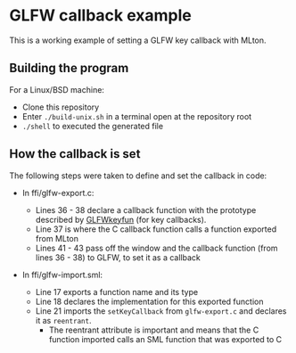 # GLFW callback example

This is a working example of setting a GLFW key callback with MLton.

## Building the program

For a Linux/BSD machine: 

- Clone this repository
- Enter `./build-unix.sh` in a terminal open at the repository root
- `./shell` to executed the generated file

## How the callback is set

The following steps were taken to define and set the callback in code:

- In ffi/glfw-export.c:
  - Lines 36 - 38 declare a callback function with the prototype described by [GLFWkeyfun](https://www.glfw.org/docs/3.3/group__input.html#ga5bd751b27b90f865d2ea613533f0453c) (for key callbacks).
  - Line 37 is where the C callback function calls a function exported from MLton
  - Lines 41 - 43 pass off the window and the callback function (from lines 36 - 38) to GLFW, to set it as a callback

- In ffi/glfw-import.sml:
  - Line 17 exports a function name and its type
  - Line 18 declares the implementation for this exported function
  - Line 21 imports the `setKeyCallback` from `glfw-export.c` and declares it as `reentrant`.
    - The reentrant attribute is important and means that the C function imported calls an SML function that was exported to C
